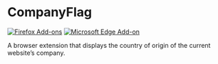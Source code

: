 # CompanyFlag

[![Firefox Add-ons](https://img.shields.io/amo/v/companyflag.svg)](https://addons.mozilla.org/firefox/addon/companyflag)
[![Microsoft Edge Add-on](https://img.shields.io/badge/dynamic/json?label=microsoft%20edge%20add-on&query=%24.version&url=https%3A%2F%2Fmicrosoftedge.microsoft.com%2Faddons%2Fgetproductdetailsbycrxid%2Fdlingnkckhfckhnjlnpfnbckmalepbdk)](https://microsoftedge.microsoft.com/addons/detail/dlingnkckhfckhnjlnpfnbckmalepbdk)

A browser extension that displays the country of origin of the current website’s company.
